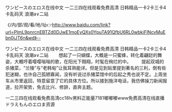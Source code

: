 ワンピースのエロス在线中文
一二三四在线观看免费高清
日韩精品一卡2卡三卡4卡乱码天
浪潮a∨二站


《/内/部/观/看/地/址👉http://www.baidu.com/link?url=PImL9pnrcnEBTZd0DJwE1moEyQXs0YpuTA91QfbU6RL0wbkiFlNcvMuEbn0iJT6n&wd》--

ワンピースのエロス在线中文
一二三四在线观看免费高清
日韩精品一卡2卡三卡4卡乱码天
浪潮a∨二站
	　　想起了一只蝴蝶，大概是一只蜜蜂，转化着翩跹的舞姿，大概哼着嘤嘤嗡嗡的歌，在阳光下翱翔，时髦在绚烂的中。
　　提起双城的杀猪菜，“兰陵”与“老韩甸”让我耳熟能详。但是见到贴里提到著名的三利，倒有些犯迷糊，也许自己孤陋寡闻，没有听说过杀猪菜馆中的后起之秀也说不定。上周坐车从市里返回，特意留意了它的具体方位。所以接到施洋电话，我仿佛操刀新闻报道，拉开架势，免去比兴、修辞，直奔主题。





一二三四在线观看免费高清cc18lv黑料正能量7181嘟嘟嘟www免费高清在线直播ドラえもんのエロま资源
